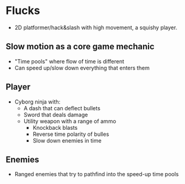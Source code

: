 # Flucks
- 2D platformer/hack&slash with high movement, a squishy player.

## Slow motion as a core game mechanic

- "Time pools" where flow of time is different
- Can speed up/slow down everything that enters them

## Player

- Cyborg ninja with:
  - A dash that can deflect bullets
  - Sword that deals damage
  - Utility weapon with a range of ammo
    - Knockback blasts
    - Reverse time polarity of bulles
    - Slow down enemies in time

## Enemies

- Ranged enemies that try to pathfind into the speed-up time pools
 